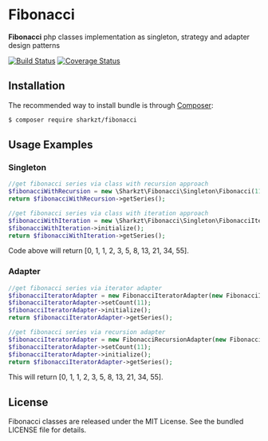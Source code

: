 Fibonacci
===========

**Fibonacci** php classes implementation as singleton, strategy and adapter design patterns

[![Build Status](https://travis-ci.org/Sharkzt/Fibonacci.svg?branch=master)](https://travis-ci.org/Sharkzt/Fibonacci)
[![Coverage Status](https://coveralls.io/repos/github/Sharkzt/Fibonacci/badge.svg?branch=master)](https://coveralls.io/github/Sharkzt/Fibonacci?branch=master)

Installation
------------

The recommended way to install bundle is through
[Composer](http://getcomposer.org/):

```bash
$ composer require sharkzt/fibonacci
```


Usage Examples
--------------

### Singleton

``` php
//get fibonacci series via class with recursion approach
$fibonacciWithRecursion = new \Sharkzt\Fibonacci\Singleton\Fibonacci(11);
return $fibonacciWithRecursion->getSeries();

//get fibonacci series via class with iteration approach 
$fibonacciWithIteration = new \Sharkzt\Fibonacci\Singleton\FibonacciIterator(11);
$fibonacciWithIteration->initialize();
return $fibonacciWithIteration->getSeries();

```

Code above will return [0, 1, 1, 2, 3, 5, 8, 13, 21, 34, 55].

### Adapter

``` php
//get fibonacci series via iterator adapter
$fibonacciIteratorAdapter = new FibonacciIteratorAdapter(new FibonacciIterator());
$fibonacciIteratorAdapter->setCount(11);
$fibonacciIteratorAdapter->initialize();
return $fibonacciIteratorAdapter->getSeries();

//get fibonacci series via recursion adapter
$fibonacciIteratorAdapter = new FibonacciRecursionAdapter(new Fibonacci());
$fibonacciIteratorAdapter->setCount(11);
$fibonacciIteratorAdapter->initialize();
return $fibonacciIteratorAdapter->getSeries();

```

This will return [0, 1, 1, 2, 3, 5, 8, 13, 21, 34, 55].

License
-------

Fibonacci classes are released under the MIT License. See the bundled LICENSE file for
details.
